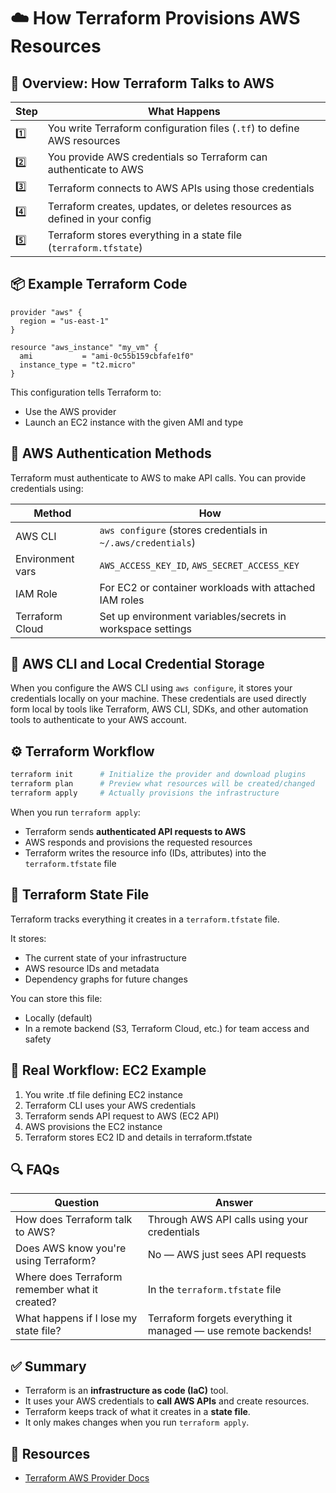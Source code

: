 # ☁️ How Terraform Provisions AWS Resources

## 🚀 Overview: How Terraform Talks to AWS

| Step | What Happens |
|------|--------------|
| 1️⃣ | You write Terraform configuration files (`.tf`) to define AWS resources |
| 2️⃣ | You provide AWS credentials so Terraform can authenticate to AWS |
| 3️⃣ | Terraform connects to AWS APIs using those credentials |
| 4️⃣ | Terraform creates, updates, or deletes resources as defined in your config |
| 5️⃣ | Terraform stores everything in a state file (`terraform.tfstate`) |


## 📦 Example Terraform Code

```hcl
provider "aws" {
  region = "us-east-1"
}

resource "aws_instance" "my_vm" {
  ami           = "ami-0c55b159cbfafe1f0"
  instance_type = "t2.micro"
}
```

This configuration tells Terraform to:
- Use the AWS provider
- Launch an EC2 instance with the given AMI and type


## 🔐 AWS Authentication Methods

Terraform must authenticate to AWS to make API calls. You can provide credentials using:

| Method          | How                                                                 |
|-----------------|----------------------------------------------------------------------|
| AWS CLI         | `aws configure` (stores credentials in `~/.aws/credentials`)        |
| Environment vars| `AWS_ACCESS_KEY_ID`, `AWS_SECRET_ACCESS_KEY`                        |
| IAM Role        | For EC2 or container workloads with attached IAM roles              |
| Terraform Cloud | Set up environment variables/secrets in workspace settings          |

## 🔐 AWS CLI and Local Credential Storage

When you configure the AWS CLI using `aws configure`, it stores your credentials locally on your machine. These credentials are used directly form local by tools like Terraform, AWS CLI, SDKs, and other automation tools to authenticate to your AWS account.

## ⚙️ Terraform Workflow

```bash
terraform init      # Initialize the provider and download plugins
terraform plan      # Preview what resources will be created/changed
terraform apply     # Actually provisions the infrastructure
```

When you run `terraform apply`:
- Terraform sends **authenticated API requests to AWS**
- AWS responds and provisions the requested resources
- Terraform writes the resource info (IDs, attributes) into the `terraform.tfstate` file


## 🧠 Terraform State File

Terraform tracks everything it creates in a `terraform.tfstate` file.

It stores:
- The current state of your infrastructure
- AWS resource IDs and metadata
- Dependency graphs for future changes

You can store this file:
- Locally (default)
- In a remote backend (S3, Terraform Cloud, etc.) for team access and safety


## 📡 Real Workflow: EC2 Example

1. You write .tf file defining EC2 instance
2. Terraform CLI uses your AWS credentials
3. Terraform sends API request to AWS (EC2 API)
4. AWS provisions the EC2 instance
5. Terraform stores EC2 ID and details in terraform.tfstate


## 🔍 FAQs

| Question | Answer |
|---------|--------|
| How does Terraform talk to AWS? | Through AWS API calls using your credentials |
| Does AWS know you're using Terraform? | No — AWS just sees API requests |
| Where does Terraform remember what it created? | In the `terraform.tfstate` file |
| What happens if I lose my state file? | Terraform forgets everything it managed — use remote backends! |


## ✅ Summary

- Terraform is an **infrastructure as code (IaC)** tool.
- It uses your AWS credentials to **call AWS APIs** and create resources.
- Terraform keeps track of what it creates in a **state file**.
- It only makes changes when you run `terraform apply`.



## 📘 Resources

- [Terraform AWS Provider Docs](https://registry.terraform.io/providers/hashicorp/aws/latest/docs)

